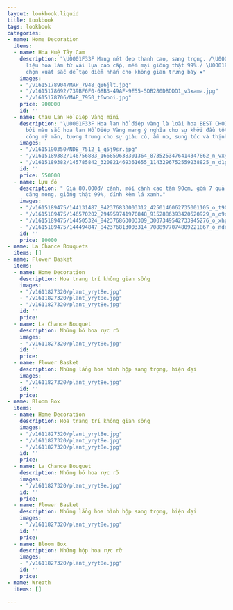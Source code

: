 ```yaml
---
layout: lookbook.liquid
title: Lookbook
tags: lookbook
categories:
- name: Home Decoration
  items:
  - name: Hoa Huệ Tây Cam
    description: "\U0001F33F Mang nét đẹp thanh cao, sang trọng. /\U0001F33F Chất
      liệu hoa làm từ vải lụa cao cấp, mềm mại giống thật 99%./ \U0001F449 Sự lựa
      chọn xuất sắc để tạo điểm nhấn cho không gian trưng bày ❤️"
    images:
    - "/v1615178904/MAP_7948_q86jlt.jpg"
    - "/v1615178692/739BF6F0-68B3-49AF-9E55-5DB280DBDDD1_v3xama.jpg"
    - "/v1615178706/MAP_7950_t6wooi.jpg"
    price: 900000
    id: ''
  - name: Chậu Lan Hồ Điệp Vàng mini
    description: "\U0001F33F Hoa lan hồ điệp vàng là loài hoa BEST CHOICE ngày TẾT
      bởi màu sắc hoa lan Hồ Điệp Vàng mang ý nghĩa cho sự khởi đầu tốt đẹp, thành
      công mỹ mãn, tượng trưng cho sự giàu có, ấm no, sung túc và thịnh vượng. "
    images:
    - "/v1615190350/NDB_7512_1_q5j9sr.jpg"
    - "/v1615189382/146756883_166859638301364_8735253476414347862_n_vxyl86.jpg"
    - "/v1615189382/145785842_320821469361655_1143296752559238825_n_d1pz7g.jpg"
    id: ''
    price: 550000
  - name: Lựu đỏ
    description: " Giá 80.000đ/ cành, mỗi cành cao tầm 90cm, gồm 7 quả lựu lớn nhỏ
      căng mọng, giống thật 99%, đính kèm lá xanh."
    images:
    - "/v1615189475/144131487_842376833003312_4250146062735001105_o_t90ko3.jpg"
    - "/v1615189475/146570202_294959741970848_9152886393420520929_n_o9xfx4.jpg"
    - "/v1615189475/144505324_842376863003309_3007349542733945276_o_xhpkkc.jpg"
    - "/v1615189475/144494847_842376813003314_7088977074809221867_o_ndeikg.jpg"
    id: ''
    price: 80000
- name: La Chance Bouquets
  items: []
- name: Flower Basket
  items:
  - name: Home Decoration
    description: Hoa trang trí không gian sống
    images:
    - "/v1611827320/plant_yryt8e.jpg"
    - "/v1611827320/plant_yryt8e.jpg"
    - "/v1611827320/plant_yryt8e.jpg"
    id: ''
    price: 
  - name: La Chance Bouquet
    description: Những bó hoa rực rỡ
    images:
    - "/v1611827320/plant_yryt8e.jpg"
    id: ''
    price: 
  - name: Flower Basket
    description: Những lẳng hoa hình hộp sang trọng, hiện đại
    images:
    - "/v1611827320/plant_yryt8e.jpg"
    id: ''
    price: 
- name: Bloom Box
  items:
  - name: Home Decoration
    description: Hoa trang trí không gian sống
    images:
    - "/v1611827320/plant_yryt8e.jpg"
    - "/v1611827320/plant_yryt8e.jpg"
    - "/v1611827320/plant_yryt8e.jpg"
    id: ''
    price: 
  - name: La Chance Bouquet
    description: Những bó hoa rực rỡ
    images:
    - "/v1611827320/plant_yryt8e.jpg"
    id: ''
    price: 
  - name: Flower Basket
    description: Những lẳng hoa hình hộp sang trọng, hiện đại
    images:
    - "/v1611827320/plant_yryt8e.jpg"
    id: ''
    price: 
  - name: Bloom Box
    description: Những hộp hoa rực rỡ
    images:
    - "/v1611827320/plant_yryt8e.jpg"
    id: ''
    price: 
- name: Wreath
  items: []

---
```

